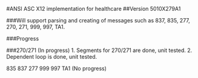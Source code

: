 #ANSI ASC X12 implementation for healthcare
##Version 5010X279A1

###Will support parsing and creating of messages such as 837, 835, 277, 270, 271, 999, 997, TA1.

###Progress

###270/271 (In progress)
	1. Segments for 270/271 are done, unit tested.
	2. Dependent loop is done, unit tested.

835
837
277
999
997
TA1 (No progress)
